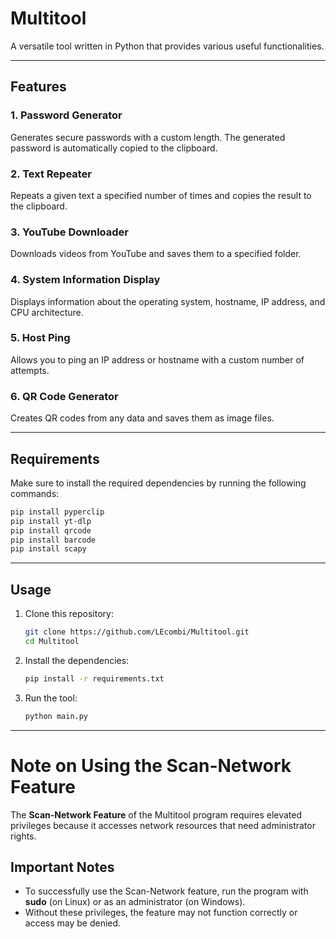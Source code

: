 # Multitool

A versatile tool written in Python that provides various useful functionalities.

---

## Features

### 1. Password Generator
Generates secure passwords with a custom length. The generated password is automatically copied to the clipboard.

### 2. Text Repeater
Repeats a given text a specified number of times and copies the result to the clipboard.

### 3. YouTube Downloader
Downloads videos from YouTube and saves them to a specified folder.

### 4. System Information Display
Displays information about the operating system, hostname, IP address, and CPU architecture.

### 5. Host Ping
Allows you to ping an IP address or hostname with a custom number of attempts.

### 6. QR Code Generator
Creates QR codes from any data and saves them as image files.

---

## Requirements

Make sure to install the required dependencies by running the following commands:

```bash
pip install pyperclip
pip install yt-dlp
pip install qrcode
pip install barcode
pip install scapy
```

---

## Usage

1. Clone this repository:
   ```bash
   git clone https://github.com/LEcombi/Multitool.git
   cd Multitool
   ```

2. Install the dependencies:
   ```bash
   pip install -r requirements.txt
   ```

3. Run the tool:
   ```bash
   python main.py
   ```

---

# Note on Using the Scan-Network Feature

The **Scan-Network Feature** of the Multitool program requires elevated privileges because it accesses network resources that need administrator rights.

## Important Notes

- To successfully use the Scan-Network feature, run the program with **sudo** (on Linux) or as an administrator (on Windows).
- Without these privileges, the feature may not function correctly or access may be denied.



